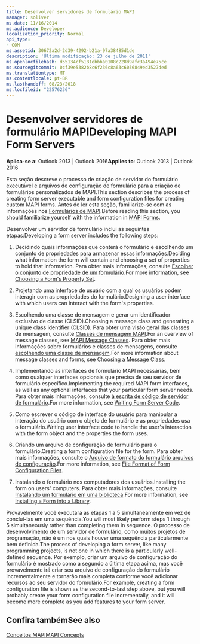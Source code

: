 ```yaml
---
title: Desenvolver servidores de formulário MAPI
manager: soliver
ms.date: 11/16/2014
ms.audience: Developer
localization_priority: Normal
api_type:
- COM
ms.assetid: 30672a2d-2d39-4292-b21a-97a38485d1de
description: 'Última modificação: 23 de julho de 2011'
ms.openlocfilehash: d55134cf5181ebbba0108c228d9afc3a494e75ce
ms.sourcegitcommit: 0cf39e5382b8c6f236c8a63c6036849ed3527ded
ms.translationtype: MT
ms.contentlocale: pt-BR
ms.lasthandoff: 08/23/2018
ms.locfileid: "22576236"
---
```

# <a name="developing-mapi-form-servers"></a><span data-ttu-id="82deb-103">Desenvolver servidores de formulário MAPI</span><span class="sxs-lookup"><span data-stu-id="82deb-103">Developing MAPI Form Servers</span></span>

  
  
<span data-ttu-id="82deb-104">**Aplica-se a**: Outlook 2013 | Outlook 2016</span><span class="sxs-lookup"><span data-stu-id="82deb-104">**Applies to**: Outlook 2013 | Outlook 2016</span></span> 
  
<span data-ttu-id="82deb-105">Esta seção descreve o processo de criação de servidor do formulário executável e arquivos de configuração de formulário para a criação de formulários personalizados de MAPI.</span><span class="sxs-lookup"><span data-stu-id="82deb-105">This section describes the process of creating form server executable and form configuration files for creating custom MAPI forms.</span></span> <span data-ttu-id="82deb-106">Antes de ler esta seção, familiarize-se com as informações nos [Formulários de MAPI](mapi-forms.md).</span><span class="sxs-lookup"><span data-stu-id="82deb-106">Before reading this section, you should familiarize yourself with the information in [MAPI Forms](mapi-forms.md).</span></span>
  
<span data-ttu-id="82deb-107">Desenvolver um servidor de formulário inclui as seguintes etapas:</span><span class="sxs-lookup"><span data-stu-id="82deb-107">Developing a form server includes the following steps:</span></span>
  
1. <span data-ttu-id="82deb-108">Decidindo quais informações que conterá o formulário e escolhendo um conjunto de propriedades para armazenar essas informações.</span><span class="sxs-lookup"><span data-stu-id="82deb-108">Deciding what information the form will contain and choosing a set of properties to hold that information.</span></span> <span data-ttu-id="82deb-109">Para obter mais informações, consulte [Escolher o conjunto de propriedade de um formulário](choosing-a-form-s-property-set.md).</span><span class="sxs-lookup"><span data-stu-id="82deb-109">For more information, see [Choosing a Form's Property Set](choosing-a-form-s-property-set.md).</span></span>
    
2. <span data-ttu-id="82deb-110">Projetando uma interface de usuário com a qual os usuários podem interagir com as propriedades do formulário.</span><span class="sxs-lookup"><span data-stu-id="82deb-110">Designing a user interface with which users can interact with the form's properties.</span></span>
    
3. <span data-ttu-id="82deb-111">Escolhendo uma classe de mensagem e gerar um identificador exclusivo de classe (CLSID).</span><span class="sxs-lookup"><span data-stu-id="82deb-111">Choosing a message class and generating a unique class identifier (CLSID).</span></span> <span data-ttu-id="82deb-112">Para obter uma visão geral das classes de mensagem, consulte [Classes de mensagem MAPI](mapi-message-classes.md).</span><span class="sxs-lookup"><span data-stu-id="82deb-112">For an overview of message classes, see [MAPI Message Classes](mapi-message-classes.md).</span></span> <span data-ttu-id="82deb-113">Para obter mais informações sobre formulários e classes de mensagens, consulte [escolhendo uma classe de mensagem](choosing-a-message-class.md).</span><span class="sxs-lookup"><span data-stu-id="82deb-113">For more information about message classes and forms, see [Choosing a Message Class](choosing-a-message-class.md).</span></span>
    
4. <span data-ttu-id="82deb-114">Implementando as interfaces de formulário MAPI necessárias, bem como qualquer interfaces opcionais que precisa de seu servidor de formulário específico.</span><span class="sxs-lookup"><span data-stu-id="82deb-114">Implementing the required MAPI form interfaces, as well as any optional interfaces that your particular form server needs.</span></span> <span data-ttu-id="82deb-115">Para obter mais informações, consulte [à escrita de código de servidor de formulário](writing-form-server-code.md).</span><span class="sxs-lookup"><span data-stu-id="82deb-115">For more information, see [Writing Form Server Code](writing-form-server-code.md).</span></span> 
    
5. <span data-ttu-id="82deb-116">Como escrever o código de interface do usuário para manipular a interação do usuário com o objeto de formulário e as propriedades usa o formulário.</span><span class="sxs-lookup"><span data-stu-id="82deb-116">Writing user interface code to handle the user's interaction with the form object and the properties the form uses.</span></span>
    
6. <span data-ttu-id="82deb-117">Criando um arquivo de configuração de formulário para o formulário.</span><span class="sxs-lookup"><span data-stu-id="82deb-117">Creating a form configuration file for the form.</span></span> <span data-ttu-id="82deb-118">Para obter mais informações, consulte o [Arquivo de formato do formulário arquivos de configuração](file-format-of-form-configuration-files.md).</span><span class="sxs-lookup"><span data-stu-id="82deb-118">For more information, see [File Format of Form Configuration Files](file-format-of-form-configuration-files.md).</span></span>
    
7. <span data-ttu-id="82deb-119">Instalando o formulário nos computadores dos usuários.</span><span class="sxs-lookup"><span data-stu-id="82deb-119">Installing the form on users' computers.</span></span> <span data-ttu-id="82deb-120">Para obter mais informações, consulte [Instalando um formulário em uma biblioteca](installing-a-form-into-a-library.md).</span><span class="sxs-lookup"><span data-stu-id="82deb-120">For more information, see [Installing a Form into a Library](installing-a-form-into-a-library.md).</span></span>
    
<span data-ttu-id="82deb-121">Provavelmente você executará as etapas 1 a 5 simultaneamente em vez de concluí-las em uma sequência.</span><span class="sxs-lookup"><span data-stu-id="82deb-121">You will most likely perform steps 1 through 5 simultaneously rather than completing them in sequence.</span></span> <span data-ttu-id="82deb-122">O processo de desenvolvimento de um servidor de formulário, como muitos projetos de programação, não é um nos quais houver uma sequência particularmente bem definida.</span><span class="sxs-lookup"><span data-stu-id="82deb-122">The process of developing a form server, like many programming projects, is not one in which there is a particularly well-defined sequence.</span></span> <span data-ttu-id="82deb-123">Por exemplo, criar um arquivo de configuração do formulário é mostrado como a segundo a última etapa acima, mas você provavelmente irá criar seu arquivo de configuração do formulário incrementalmente e tornarão mais completa conforme você adicionar recursos ao seu servidor do formulário.</span><span class="sxs-lookup"><span data-stu-id="82deb-123">For example, creating a form configuration file is shown as the second-to-last step above, but you will probably create your form configuration file incrementally, and it will become more complete as you add features to your form server.</span></span>
  
## <a name="see-also"></a><span data-ttu-id="82deb-124">Confira também</span><span class="sxs-lookup"><span data-stu-id="82deb-124">See also</span></span>



[<span data-ttu-id="82deb-125">Conceitos MAPI</span><span class="sxs-lookup"><span data-stu-id="82deb-125">MAPI Concepts</span></span>](mapi-concepts.md)

